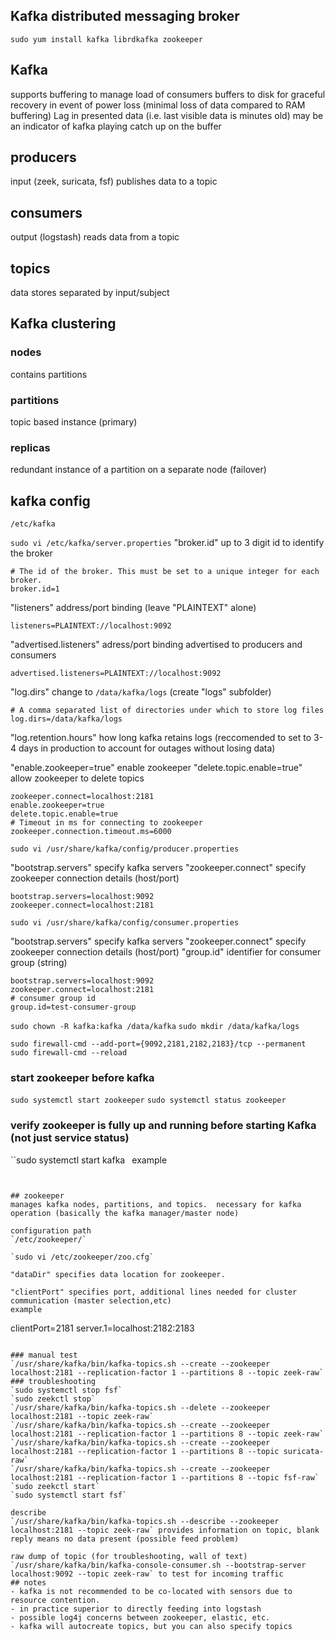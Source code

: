 ## Kafka distributed messaging broker
`sudo yum install kafka librdkafka zookeeper`

## Kafka
supports buffering to manage load of consumers
buffers to disk for graceful recovery in event of power loss (minimal loss of data compared to RAM buffering)
Lag in presented data (i.e. last visible data is minutes old) may be an indicator of kafka playing catch up on the buffer
## producers
input (zeek, suricata, fsf)
publishes data to a topic
## consumers
output (logstash)
reads data from a topic
## topics
data stores separated by input/subject


## Kafka clustering
### nodes
contains partitions
### partitions
topic based instance (primary)
### replicas
redundant instance of a partition on a separate node (failover)


## kafka config

`/etc/kafka`

`sudo vi /etc/kafka/server.properties`
"broker.id" up to 3 digit id to identify the broker
```
# The id of the broker. This must be set to a unique integer for each broker.
broker.id=1
```

"listeners" address/port binding (leave "PLAINTEXT" alone)
```
listeners=PLAINTEXT://localhost:9092
```

"advertised.listeners" adress/port binding advertised to producers and consumers
```
advertised.listeners=PLAINTEXT://localhost:9092
```

"log.dirs" change to `/data/kafka/logs` (create "logs" subfolder)
```
# A comma separated list of directories under which to store log files
log.dirs=/data/kafka/logs
```

"log.retention.hours" how long kafka retains logs (reccomended to set to 3-4 days in production to account for outages without losing data)

"enable.zookeeper=true" enable zookeeper
"delete.topic.enable=true" allow zookeeper to delete topics
```
zookeeper.connect=localhost:2181
enable.zookeeper=true
delete.topic.enable=true
# Timeout in ms for connecting to zookeeper
zookeeper.connection.timeout.ms=6000
```


`sudo vi /usr/share/kafka/config/producer.properties`

"bootstrap.servers" specify kafka servers
"zookeeper.connect" specify zookeeper connection details (host/port)
```
bootstrap.servers=localhost:9092
zookeeper.connect=localhost:2181
```

`sudo vi /usr/share/kafka/config/consumer.properties`

"bootstrap.servers" specify kafka servers
"zookeeper.connect" specify zookeeper connection details (host/port)
"group.id" identifier for consumer group (string)

```
bootstrap.servers=localhost:9092
zookeeper.connect=localhost:2181
# consumer group id
group.id=test-consumer-group
```

`sudo chown -R kafka:kafka /data/kafka`
`sudo mkdir /data/kafka/logs`


`sudo firewall-cmd --add-port={9092,2181,2182,2183}/tcp --permanent`
`sudo firewall-cmd --reload`

### start zookeeper before kafka

`sudo systemctl start zookeeper`
`sudo systemctl status zookeeper`

### verify zookeeper is fully up and running before starting Kafka (not just service status)

``sudo systemctl start kafka`
`
example
```


## zookeeper
manages kafka nodes, partitions, and topics.  necessary for kafka operation (basically the kafka manager/master node)

configuration path
`/etc/zookeeper/`

`sudo vi /etc/zookeeper/zoo.cfg`

"dataDir" specifies data location for zookeeper.

"clientPort" specifies port, additional lines needed for cluster communication (master selection,etc)
example
```
clientPort=2181
server.1=localhost:2182:2183
```

### manual test
`/usr/share/kafka/bin/kafka-topics.sh --create --zookeeper localhost:2181 --replication-factor 1 --partitions 8 --topic zeek-raw`
### troubleshooting
`sudo systemctl stop fsf`
`sudo zeekctl stop`
`/usr/share/kafka/bin/kafka-topics.sh --delete --zookeeper localhost:2181 --topic zeek-raw`
`/usr/share/kafka/bin/kafka-topics.sh --create --zookeeper localhost:2181 --replication-factor 1 --partitions 8 --topic zeek-raw`
`/usr/share/kafka/bin/kafka-topics.sh --create --zookeeper localhost:2181 --replication-factor 1 --partitions 8 --topic suricata-raw`
`/usr/share/kafka/bin/kafka-topics.sh --create --zookeeper localhost:2181 --replication-factor 1 --partitions 8 --topic fsf-raw`
`sudo zeekctl start`
`sudo systemctl start fsf`

describe
`/usr/share/kafka/bin/kafka-topics.sh --describe --zookeeper localhost:2181 --topic zeek-raw` provides information on topic, blank reply means no data present (possible feed problem)

raw dump of topic (for troubleshooting, wall of text)
`/usr/share/kafka/bin/kafka-console-consumer.sh --bootstrap-server localhost:9092 --topic zeek-raw` to test for incoming traffic
## notes
- kafka is not recommended to be co-located with sensors due to resource contention.
- in practice superior to directly feeding into logstash
- possible log4j concerns between zookeeper, elastic, etc.
- kafka will autocreate topics, but you can also specify topics
